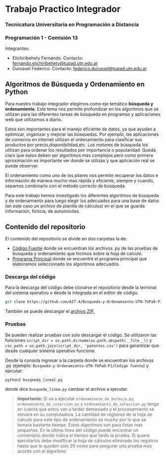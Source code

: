 # Trabajo Practico Integrador
### Tecnicatura Universitaria en Programación a Distancia
### Programación 1 - Comisión 13

Integrantes:
- Elichiribehety Fernando. Contacto: fernando.elichiribehety@tupad.utn.edu.ar
- Durussel Federico. Contacto: federico.durussel@tupad.utn.edu.ar


## Algoritmos de Búsqueda y Ordenamiento en Python
Para nuestro trabajo integrador elegimos como eje temático **búsqueda y ordenamiento**. Este tema nos permite profundizar en los algoritmos que se utilizan para las diferentes tareas de búsqueda en programas y aplicaciones web que utilizamos a diario.

Estos son importantes para el manejo eficiente de datos, ya que ayudan a optimizar, organizar y mejorar las búsquedas. Por ejemplo, las aplicaciones de comercio en internet utilizan el ordenamiento para clasificar sus productos por precio,disponibilidad,etc. Los motores de búsqueda los utilizan para ordenar los resultados por importancia o popularidad. Queda claro que estos deben ser algoritmos mas complejos pero como primera aproximación es importante ver donde se utilizas y que aplicación real se puede observar.

El ordenamiento como uno de los pilares nos permite recuperar los datos e información de manera mucho mas rápida y eficiente, siempre y cuando, sepamos combinarlo con el método correcto de búsqueda.

Para este trabajo hemos investigado los diferentes algoritmos de búsqueda y de ordenamiento para luego elegir los adecuados para una base de datos (en este caso un archivo de planilla de cálculos) en el que se guarda información, ficticia, de automóviles.

## Contenido del repositorio

El contenido del repositorio se divide en dos carpetas la de:
- [Código Fuente](https://github.com/AIT-4/Busqueda-y-Ordenamiento-UTN-TUPaD-P1/tree/main/C%C3%B3digo%20fuente) donde se encuentran los archivos .py de las pruebas de busqueda y ordenamiento que hicimos sobre la hoja de calculo.
- [Programa Principal](https://github.com/AIT-4/Busqueda-y-Ordenamiento-UTN-TUPaD-P1/tree/main/Programa%20Principal) donde se encuentré el programa principal que elaboramos seleccionado los algoritmos adecuados.

### Descarga del código

Para la descarga del código debe clonarse el repositorio desde la terminal del sistema operativo o desde la integrada en el editor de código.
```bash
git clone https://github.com/AIT-4/Busqueda-y-Ordenamiento-UTN-TUPaD-P1.git
```
También se puede descargar el [archivo ZIP.](https://github.com/AIT-4/Busqueda-y-Ordenamiento-UTN-TUPaD-P1/archive/refs/heads/main.zip)

### Pruebas

Se pueden realizar pruebas con solo descargar el código. Se utilizaron las funciones `script_dir = os.path.dirname(os.path.abspath(__file__))` y
`csv_path = os.path.join(script_dir, 'patentes.csv')` para garantizar que desde cualquier sistema operativo funcione.

Desde la consola ingresar a la carpeta donde se encuentran los archivos .py (ejemplo: `Busqueda-y-Ordenamiento-UTN-TUPaD-P1/Código fuente`) y ejecutar:
```bash
python3 busqueda_lineal.py
```
donde dice `busqueda_linea.py` cambiar el archivo a ejecutar.

> **Importante:** Si va a ejecutar `ordenamiento_de_burbuja.py`, `ordenamiento_de_insercion.py` y `ordenamiento_de_seleccion.py` tenga en cuenta que estos van a tardar demasiado y el procesamiento se elevara en su computadora. La cantidad de registros de la hoja de calculo para este tipo de ordenamiento es mucho por lo que se tomara bastante tiempo. Estos algoritmos son para listas mas pequeñas.
> En la ultima linea del código puede encontrar un comentario donde indica el tiempo que tardo la prueba.
> Si quiere ejecutarlos debe modificar la hoja de cálculos eliminado los registros hasta que le queden solo 20 como para asegurar una prueba mas acorde con el algoritmo.